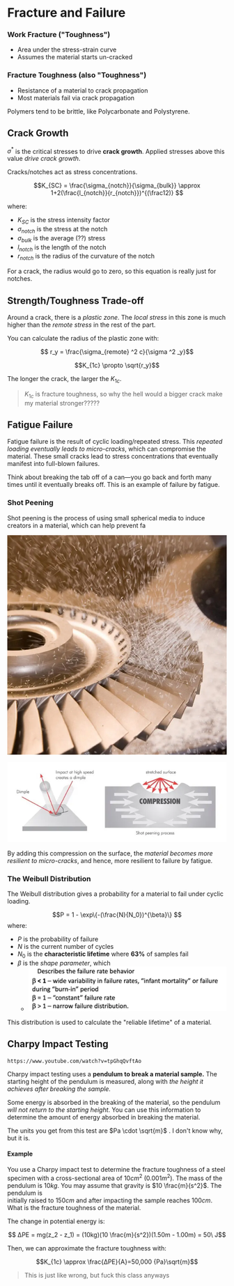# Fracture and Failure

### Work Fracture ("Toughness")

- Area under the stress-strain curve
- Assumes the material starts un-cracked

### Fracture Toughness (also "Toughness")

- Resistance of a material to crack propagation
- Most materials fail via crack propagation

Polymers tend to be brittle, like Polycarbonate and Polystyrene.

## Crack Growth

$\sigma ^*$ is the critical stresses to drive **crack growth**. Applied stresses above this value *drive crack growth*. 

Cracks/notches act as stress concentrations.

$$K_{SC} = \frac{\sigma_{notch}}{\sigma_{bulk}} \approx 1+2(\frac{l_{notch}}{r_{notch}})^{(\frac12)} $$

where: 
- $K_{SC}$ is the stress intensity factor
- $\sigma_{notch}$ is the stress at the notch
- $\sigma_{bulk}$ is the average (??) stress
- $l_{notch}$ is the length of the notch
- $r_{notch}$ is the radius of the curvature of the notch

For a crack, the radius would go to zero, so this equation is really just for notches.
 
## Strength/Toughness Trade-off

Around a crack, there is a *plastic zone*. The *local stress* in this zone is much higher than the *remote stress* in the rest of the part.

You can calculate the radius of the plastic zone with:

$$ r_y = \frac{\sigma_{remote} ^2 c}{\sigma ^2 _y}$$

$$K_{1c} \propto \sqrt{r_y}$$

The longer the crack, the larger the $K_{1c}$.

> $K_{1c}$ is fracture toughness, so why the hell would a bigger crack make my material stronger?????

## Fatigue Failure 

Fatigue failure is the result of cyclic loading/repeated stress. This *repeated loading eventually leads to micro-cracks*, which can compromise the material. These small cracks lead to stress concentrations that eventually manifest into full-blown failures.

Think about breaking the tab off of a can—you go back and forth many times until it eventually breaks off. This is an example of failure by fatigue. 

### Shot Peening

Shot peening is the process of using small spherical media to induce creators in a material, which can help prevent fa

![|420](../../media/Pasted%20image%2020241207175746.webp)

![](../../media/Pasted%20image%2020241207175818.webp)

By adding this compression on the surface, the *material becomes more resilient to micro-cracks*, and hence, more resilient to failure by fatigue. 


### The Weibull Distribution

The Weibull distribution gives a probability for a material to fail under cyclic loading.

$$P = 1 - \exp\{-(\frac{N}{N_0})^{\beta}\} $$
where:
- $P$ is the probability of failure
- $N$ is the current number of cycles
- $N_0$ is the **characteristic lifetime** where **63%** of samples fail
- $\beta$ is the *shape parameter*, which
	- ![](../../media/Pasted%20image%2020241208152417.webp)

This distribution is used to calculate the "reliable lifetime" of a material.

## Charpy Impact Testing

```vid
https://www.youtube.com/watch?v=tpGhqQvftAo
```


Charpy impact testing uses a **pendulum to break a material sample.** The starting height of the pendulum is measured, along with *the height it achieves after breaking the sample.*

Some energy is absorbed in the breaking of the material, so the pendulum *will not return to the starting height*. You can use this information to determine the amount of energy absorbed in breaking the material.

The units you get from this test are $Pa \cdot \sqrt{m}$ . I don't know why, but it is.

#### Example

You use a Charpy impact test to determine the fracture toughness of a steel  
specimen with a cross-sectional area of $10 cm^2$  ($0.001 m^2$). The mass of the  
pendulum is $10kg$. You may assume that gravity is $10 \frac{m}{s^2}$. The pendulum is  
initially raised to $150 cm$ and after impacting the sample reaches $100 cm$. What is the fracture toughness of the material.

The change in potential energy is:

$$ ∆PE = mg(z_2 - z_1) = (10kg)(10 \frac{m}{s^2})(1.50m - 1.00m) = 50\ J$$

Then, we can approximate the fracture toughness with:

$$K_{1c} \approx \frac{∆PE}{A}=50,000 {Pa}\sqrt{m}$$

> This is just like wrong, but fuck this class anyways

